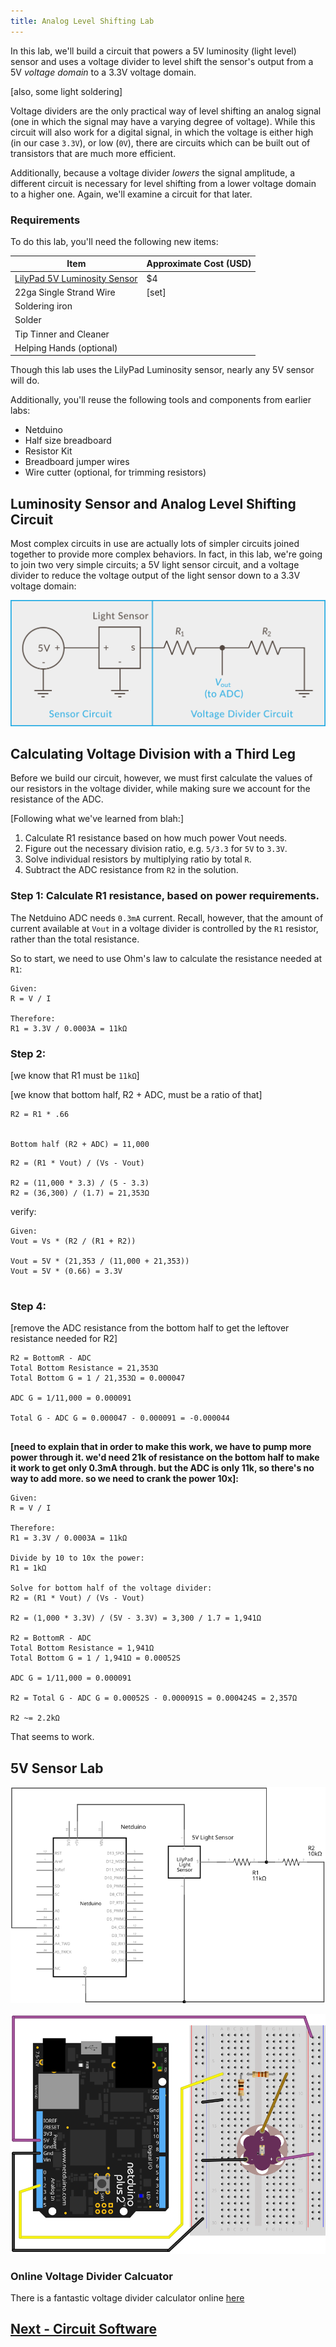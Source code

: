 ```yaml
---
title: Analog Level Shifting Lab
---
```


In this lab, we'll build a circuit that powers a 5V luminosity (light level) sensor and uses a voltage divider to level shift the sensor's output from a 5V _voltage domain_ to a 3.3V voltage domain.

[also, some light soldering]

Voltage dividers are the only practical way of level shifting an analog signal (one in which the signal may have a varying degree of voltage). While this circuit will also work for a digital signal, in which the voltage is either high (in our case `3.3V`), or low (`0V`), there are circuits which can be built out of transistors that are much more efficient.

Additionally, because a voltage divider _lowers_ the signal amplitude, a different circuit is necessary for level shifting from a lower voltage domain to a higher one. Again, we'll examine a circuit for that later.

### Requirements

To do this lab, you'll need the following new items:

| Item                                   | Approximate Cost (USD) |
|----------------------------------------|------------------------|
| [LilyPad 5V Luminosity Sensor](https://www.sparkfun.com/products/8464)           | $4                     |
| 22ga Single Strand Wire                | [set]                  |
| Soldering iron                         |
| Solder                                 |
| Tip Tinner and Cleaner                 |
| Helping Hands (optional)               |

Though this lab uses the LilyPad Luminosity sensor, nearly any 5V sensor will do.

Additionally, you'll reuse the following tools and components from earlier labs:

 * Netduino
 * Half size breadboard
 * Resistor Kit
 * Breadboard jumper wires
 * Wire cutter (optional, for trimming resistors)


## Luminosity Sensor and Analog Level Shifting Circuit

Most complex circuits in use are actually lots of simpler circuits joined together to provide more complex behaviors. In fact, in this lab, we're going to join two very simple circuits; a 5V light sensor circuit, and a voltage divider to reduce the voltage output of the light sensor down to a 3.3V voltage domain:

![](../Level_Shifting_Lab_Circuit.svg)


## Calculating Voltage Division with a Third Leg

Before we build our circuit, however, we must first calculate the values of our resistors in the voltage divider, while making sure we account for the resistance of the ADC.

[Following what we've learned from blah:]

1. Calculate R1 resistance based on how much power Vout needs.
2. Figure out the necessary division ratio, e.g. `5/3.3` for `5V` to `3.3V`.
3. Solve individual resistors by multiplying ratio by total `R`.
4. Subtract the ADC resistance from `R2` in the solution.

### Step 1: Calculate R1 resistance, based on power requirements.

The Netduino ADC needs `0.3mA` current. Recall, however, that the amount of current available at `Vout` in a voltage divider is controlled by the `R1` resistor, rather than the total resistance.

So to start, we need to use Ohm's law to calculate the resistance needed at `R1`:

```
Given:
R = V / I

Therefore:
R1 = 3.3V / 0.0003A = 11kΩ
```


### Step 2: 

[we know that R1 must be `11kΩ`]

[we know that bottom half, R2 + ADC, must be a ratio of that]

```
R2 = R1 * .66


Bottom half (R2 + ADC) = 11,000 
```

```
R2 = (R1 * Vout) / (Vs - Vout)

R2 = (11,000 * 3.3) / (5 - 3.3)
R2 = (36,300) / (1.7) = 21,353Ω
```

verify:

```
Given:
Vout = Vs * (R2 / (R1 + R2))

Vout = 5V * (21,353 / (11,000 + 21,353))
Vout = 5V * (0.66) = 3.3V


```

### Step 4: 

[remove the ADC resistance from the bottom half to get the leftover resistance needed for R2]

```
R2 = BottomR - ADC
Total Bottom Resistance = 21,353Ω
Total Bottom G = 1 / 21,353Ω = 0.000047

ADC G = 1/11,000 = 0.000091

Total G - ADC G = 0.000047 - 0.000091 = -0.000044


```

**[need to explain that in order to make this work, we have to pump more power through it.  we'd need 21k of resistance on the bottom half to make it work to get only 0.3mA through. but the ADC is only 11k, so there's no way to add more. so we need to crank the power 10x]:**

```
Given:
R = V / I

Therefore:
R1 = 3.3V / 0.0003A = 11kΩ

Divide by 10 to 10x the power:
R1 = 1kΩ

Solve for bottom half of the voltage divider:
R2 = (R1 * Vout) / (Vs - Vout)

R2 = (1,000 * 3.3V) / (5V - 3.3V) = 3,300 / 1.7 = 1,941Ω

R2 = BottomR - ADC
Total Bottom Resistance = 1,941Ω
Total Bottom G = 1 / 1,941Ω = 0.00052S

ADC G = 1/11,000 = 0.000091

R2 = Total G - ADC G = 0.00052S - 0.000091S = 0.000424S = 2,357Ω

R2 ~= 2.2kΩ
```

That seems to work.



## 5V Sensor Lab

![](../Level_Shifting_Lab_schem.svg)

![](../Level_Shifting_Lab_bb.svg)





### Online Voltage Divider Calcuator

There is a fantastic voltage divider calculator online [here](http://www.ohmslawcalculator.com/voltage-divider-calculator)


## [Next - Circuit Software](../Circuit_Software)

<br/>